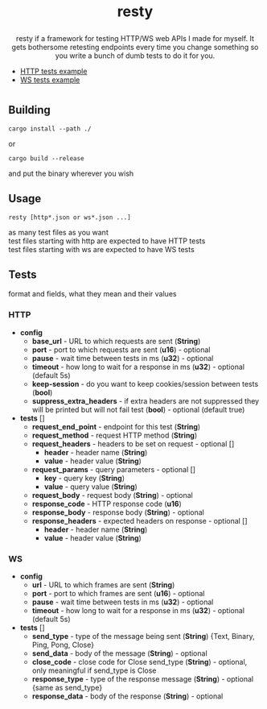 # <p align="center">**resty**</p>
<p align="center">resty if a framework for testing HTTP/WS web APIs I made for myself. It gets bothersome retesting endpoints every time you change something so you write a bunch of dumb tests to do it for you.</p>

- [HTTP tests example](tests/httptest.json)
- [WS tests example](tests/wstest.json)
#

## Building
```
cargo install --path ./
```
or
```
cargo build --release
```
and put the binary wherever you wish

## Usage
```
resty [http*.json or ws*.json ...]
```
as many test files as you want  
test files starting with http are expected to have HTTP tests  
test files starting with ws are expected to have WS tests

## Tests
format and fields, what they mean and their values
### HTTP
- **config**
    - **base_url** - URL to which requests are sent (**String**)
    - **port** - port to which requests are sent (**u16**) - optional
    - **pause** - wait time between tests in ms (**u32**) - optional
    - **timeout** - how long to wait for a response in ms (**u32**) - optional (default 5s)
    - **keep-session** - do you want to keep cookies/session between tests (**bool**)
    - **suppress_extra_headers** - if extra headers are not suppressed they will be printed but will not fail test (**bool**) - optional (default true)
- **tests** []
    - **request_end_point** - endpoint for this test (**String**)
    - **request_method** - request HTTP method (**String**)
    - **request_headers** - headers to be set on request - optional []
        - **header** - header name (**String**)
        - **value** - header value (**String**)
    - **request_params** - query parameters - optional []
        - **key** - query key (**String**)
        - **value** - query value (**String**)
    - **request_body** - request body (**String**) - optional
    - **response_code** - HTTP response code (**u16**)
    - **response_body** - response body (**String**) - optional
    - **response_headers** - expected headers on response - optional []
        - **header** - header name (**String**)
        - **value** - header value (**String**)

### WS
- **config**
    - **url** - URL to which frames are sent (**String**)
    - **port** - port to which frames are sent (**u16**) - optional
    - **pause** - wait time between tests in ms (**u32**) - optional
    - **timeout** - how long to wait for a response in ms (**u32**) - optional (default 5s)
- **tests** []
    - **send_type** - type of the message being sent (**String**) {Text, Binary, Ping, Pong, Close}
    - **send_data** - body of the message (**String**) - optional
    - **close_code** - close code for Close send_type (**String**) - optional, only meaningful if send_type is Close  
    - **response_type** - type of the response message (**String**) - optional {same as send_type}
    - **response_data** - body of the response (**String**) - optional
